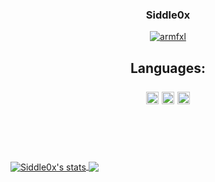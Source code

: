 <h3 align="center">Siddle0x</h3>
<p align="center">
  <a href="https://github.com/Siddle0x">
    <img src="https://discord.c99.nl/widget/theme-3/324028503051862023.png" alt="armfxl"/>
     </a>
<h2 align="center">Languages:
<br>
<br>
<code><img height="20" src="https://i1.wp.com/codigosimples.net/wp-content/uploads/2016/02/2p4i-e1458644743144.png"></code>
<code><img height="20" src="https://upload.wikimedia.org/wikipedia/commons/thumb/1/18/ISO_C%2B%2B_Logo.svg/306px-ISO_C%2B%2B_Logo.svg.png"></code>
<code><img height="20" src="https://escoladigital-production-storage.s3.amazonaws.com/uploads/images/original/20201103113533.png"></code>
</h2>
<br>
<br>
<br>
<br>
<a href="https://github.com/Siddle0x">
<img align="center" src="https://github-readme-stats.vercel.app/api?username=Siddle0x&show_icons=true&include_all_commits=true&show_icons=true&title_color=fff&icon_color=79ff97&text_color=9f9f9f&bg_color=232323" alt="Siddle0x's stats" />
<a href="https://github.com/Siddle0x?tab=repositories">
<img align="center" src="https://github-readme-stats.vercel.app/api/top-langs/?username=Siddle0x&layout=compact&show_icons=true&title_color=fff&icon_color=79ff97&text_color=9f9f9f&bg_color=232323">
</h2>
<br>
<br>
</a>
<h3 align="center"> 
<br>
<br>
</h3>
<br>
<br>

